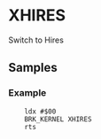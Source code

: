 # XHIRES

Switch to Hires

## Samples

### Example

``` ca65
    ldx #$00
    BRK_KERNEL XHIRES
    rts
```

